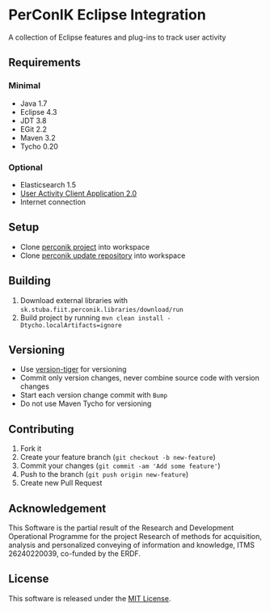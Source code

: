 # PerConIK Eclipse Integration

A collection of Eclipse features and plug-ins to track user activity

## Requirements

### Minimal

- Java 1.7
- Eclipse 4.3
- JDT 3.8
- EGit 2.2
- Maven 3.2
- Tycho 0.20

### Optional

- Elasticsearch 1.5
- [User Activity Client Application 2.0](https://github.com/perconik/uaca)
- Internet connection

## Setup

- Clone [perconik project](https://github.com/perconik/perconik) into workspace
- Clone [perconik update repository](https://github.com/perconik/perconik.github.io) into workspace

## Building

1. Download external libraries with `sk.stuba.fiit.perconik.libraries/download/run`
2. Build project by running `mvn clean install -Dtycho.localArtifacts=ignore`

## Versioning

- Use [version-tiger](https://github.com/inventage/version-tiger) for versioning
- Commit only version changes, never combine source code with version changes
- Start each version change commit with `Bump`
- Do not use Maven Tycho for versioning

## Contributing

1. Fork it
2. Create your feature branch (`git checkout -b new-feature`)
3. Commit your changes (`git commit -am 'Add some feature'`)
4. Push to the branch (`git push origin new-feature`)
5. Create new Pull Request

## Acknowledgement

This Software is the partial result of the Research and Development
Operational Programme for the project Research of methods for acquisition,
analysis and personalized conveying of information and knowledge,
ITMS 26240220039, co-funded by the ERDF.

## License

This software is released under the [MIT License](LICENSE.md).
